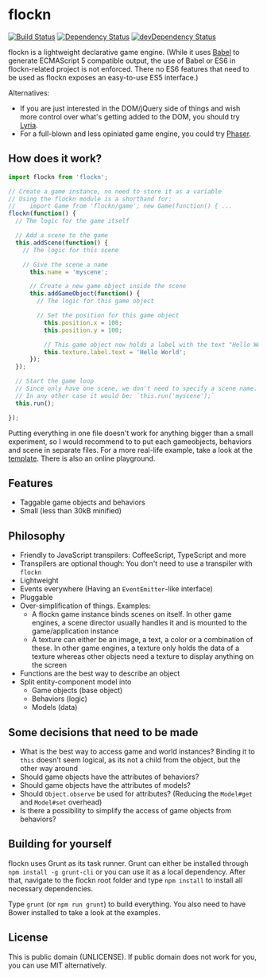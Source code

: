 flockn
======

[![Build Status](https://travis-ci.org/freezedev/flockn.svg?branch=master)](https://travis-ci.org/freezedev/flockn)
[![Dependency Status](https://david-dm.org/freezedev/flockn.svg)](https://david-dm.org/freezedev/flockn)
[![devDependency Status](https://david-dm.org/freezedev/flockn/dev-status.svg)](https://david-dm.org/freezedev/flockn#info=devDependencies)

flockn is a lightweight declarative game engine. (While it uses [Babel](https://github.com/babel/babel) to generate ECMAScript 5 compatible output, the use of Babel or ES6 in flockn-related project is not enforced. There no ES6 features that need to be used as flockn exposes an easy-to-use ES5 interface.)

Alternatives:
* If you are just interested in the DOM/jQuery side of things and wish more control over what's getting added to the DOM, you should try [Lyria](https://github.com/freezedev/lyria).
* For a full-blown and less opiniated game engine, you could try [Phaser](https://github.com/photonstorm/phaser).

How does it work?
-----------------

```javascript
import flockn from 'flockn';

// Create a game instance, no need to store it as a variable
// Using the flockn module is a shorthand for: 
//    import Game from 'flockn/game'; new Game(function() { ...
flockn(function() {
  // The logic for the game itself

  // Add a scene to the game
  this.addScene(function() {
    // The logic for this scene

    // Give the scene a name
      this.name = 'myscene';

      // Create a new game object inside the scene
      this.addGameObject(function() {
        // The logic for this game object

        // Set the position for this game object
          this.position.x = 100;
          this.position.y = 100;

          // This game object now holds a label with the text "Hello World"
          this.texture.label.text = 'Hello World';
      });
  });

  // Start the game loop
  // Since only have one scene, we don't need to specify a scene name.
  // In any other case it would be: `this.run('myscene');`
  this.run();

});
```
Putting everything in one file doesn't work for anything bigger than a small experiment, so I would recommend to
to put each gameobjects, behaviors and scene in separate files. For a more real-life example, take a look at the
[template](http://github.com/freezedev/flockn-template).
There is also an online playground.

Features
--------
* Taggable game objects and behaviors
* Small (less than 30kB minified)

Philosophy
----------
* Friendly to JavaScript transpilers: CoffeeScript, TypeScript and more
* Transpilers are optional though: You don't need to use a transpiler with `flockn`
* Lightweight
* Events everywhere (Having an `EventEmitter`-like interface)
* Pluggable
* Over-simplification of things. Examples:
  * A flockn game instance binds scenes on itself. In other game engines, a scene director usually handles it and is mounted to the game/application instance
  * A texture can either be an image, a text, a color or a combination of these. In other game engines, a texture only holds the data of a texture whereas other objects need a texture to display anything on the screen
* Functions are the best way to describe an object
* Split entity-component model into 
    * Game objects (base object)
    * Behaviors (logic) 
    * Models (data)

Some decisions that need to be made
-----------------------------------
- What is the best way to access game and world instances? Binding it to `this` doesn't seem logical, as its not a child from the object, but the other way around
- Should game objects have the attributes of behaviors?
- Should game objects have the attributes of models?
- Should `Object.observe` be used for attributes? (Reducing the `Model#get` and `Model#set` overhead)
- Is there a possibility to simplify the access of game objects from behaviors?

Building for yourself
---------------------
flockn uses Grunt as its task runner.
Grunt can either be installed through `npm install -g grunt-cli` or you can use it as a local dependency.
After that, navigate to the flockn root folder and type `npm install` to install all necessary dependencies.  

Type `grunt` (or `npm run grunt`) to build everything. You also need to have Bower installed to take a look at the examples.

License
-------
This is public domain (UNLICENSE). If public domain does not work for you, you can use MIT alternatively.
